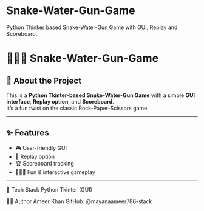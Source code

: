 # Snake-Water-Gun-Game
Python Thinker based Snake-Water-Gun Game with GUI, Replay and Scoreboard.
# 🐍💧🔫 Snake-Water-Gun-Game


## 📖 About the Project
This is a **Python Tkinter-based Snake-Water-Gun Game** with a simple **GUI interface**, **Replay option**, and **Scoreboard**.  
It’s a fun twist on the classic Rock-Paper-Scissors game.

---

## ✨ Features
- 🎮 User-friendly GUI  
- 🔄 Replay option  
- 🏆 Scoreboard tracking  
- 🐍💧🔫 Fun & interactive gameplay  

---
📌 Tech Stack
Python
Tkinter (GUI)

👨‍💻 Author
Ameer Khan
GitHub: @mayanaameer786-stack

